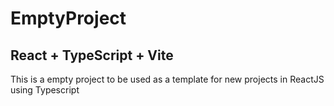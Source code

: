 # EmptyProject
## React + TypeScript + Vite
This is a empty project to be used as a template for new projects in ReactJS using Typescript
